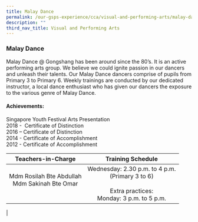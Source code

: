 ```yaml
---
title: Malay Dance
permalink: /our-gsps-experience/cca/visual-and-performing-arts/malay-dance/
description: ""
third_nav_title: Visual and Performing Arts
---
```

### **Malay Dance**



Malay Dance @ Gongshang has been around since the 80’s. It is an active performing arts group. We believe we could ignite passion in our dancers and unleash their talents. Our Malay Dance dancers comprise of pupils from Primary 3 to Primary 6. Weekly trainings are conducted by our dedicated instructor, a local dance enthusiast who has given our dancers the exposure to the various genre of Malay Dance.

#### **Achievements:**

Singapore Youth Festival Arts Presentation<br>
2018 -  Certificate of Distinction<br>
2016 – Certificate of Distinction<br>
2014 - Certificate of Accomplishment<br>
2012 - Certificate of Accomplishment

| Teachers-in-Charge | Training Schedule |
|:---:|:---:|
|  <br>Mdm Rosilah Bte Abdullah<br> Mdm Sakinah Bte Omar<br><br><br>  | Wednesday: 2.30 p.m. to 4 p.m.<br>(Primary 3 to 6)<br><br>Extra practices:<br>Monday: 3 p.m. to 5 p.m. |
|